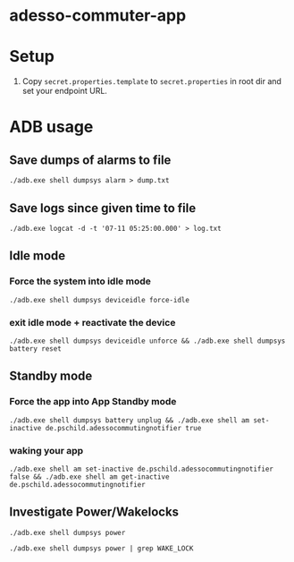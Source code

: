 # adesso-commuter-app

# Setup
1. Copy `secret.properties.template` to `secret.properties` in root dir and set your endpoint URL.

# ADB usage

## Save dumps of alarms to file

`./adb.exe shell dumpsys alarm > dump.txt`

## Save logs since given time to file

`./adb.exe logcat -d -t '07-11 05:25:00.000' > log.txt`

## Idle mode

### Force the system into idle mode

`./adb.exe shell dumpsys deviceidle force-idle`

### exit idle mode + reactivate the device

`./adb.exe shell dumpsys deviceidle unforce && ./adb.exe shell dumpsys battery reset`

##  Standby mode

### Force the app into App Standby mode

`./adb.exe shell dumpsys battery unplug && ./adb.exe shell am set-inactive de.pschild.adessocommutingnotifier true`

### waking your app

`./adb.exe shell am set-inactive de.pschild.adessocommutingnotifier false && ./adb.exe shell am get-inactive de.pschild.adessocommutingnotifier`

## Investigate Power/Wakelocks

`./adb.exe shell dumpsys power`

`./adb.exe shell dumpsys power | grep WAKE_LOCK`

